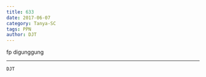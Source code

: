 ```yaml
---
title: 633
date: 2017-06-07
category: Tanya-SC
tags: PPN
author: DJT
---
```


fp digunggung

---



`DJT`
